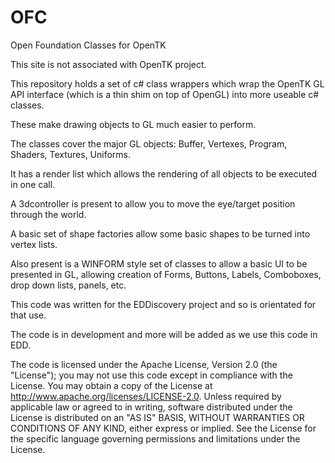 # OFC
Open Foundation Classes for OpenTK

This site is not associated with OpenTK project. 

This repository holds a set of c# class wrappers which wrap the OpenTK GL API interface (which is a thin shim on top of OpenGL) into more useable c# classes.  

These make drawing objects to GL much easier to perform.

The classes cover the major GL objects: Buffer, Vertexes, Program, Shaders, Textures, Uniforms.

It has a render list which allows the rendering of all objects to be executed in one call.

A 3dcontroller is present to allow you to move the eye/target position through the world.

A basic set of shape factories allow some basic shapes to be turned into vertex lists.

Also present is a WINFORM style set of classes to allow a basic UI to be presented in GL, allowing creation of Forms, Buttons, Labels, Comboboxes, drop down lists, panels, etc.

This code was written for the EDDiscovery project and so is orientated for that use.

The code is in development and more will be added as we use this code in EDD.

The code is licensed under the Apache License, Version 2.0 (the "License"); you may not use this code except in compliance with the License. You may obtain a copy of the License at http://www.apache.org/licenses/LICENSE-2.0. Unless required by applicable law or agreed to in writing, software distributed under the License is distributed on an "AS IS" BASIS, WITHOUT WARRANTIES OR CONDITIONS OF ANY KIND, either express or implied. See the License for the specific language governing permissions and limitations under the License.



